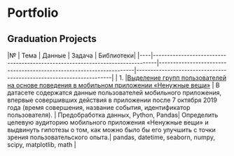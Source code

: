 # Portfolio
## Graduation Projects
|№   | Тема                                         | Данные                | Задача | Библиотеки|
|----|-------------------------------------------------------------------------------|---------------------------------------------------------------------|---------------------------------------------------------------------|
|  1.   |[Выделение групп пользователей на основе поведения в мобильном приложении «Ненужные вещи»](https://github.com/eschem/Portfolio/blob/main/graduation_project_yandex/select_user_groups.ipynb) | В датасете содержатся данные пользователей мобильного приложения, впервые совершивших действия в приложении после 7 октября 2019 года (время совершения, название события, идентификатор пользователя). | Предобработка данных, Python, Pandas| Определить целевую аудиторию мобильного приложения «Ненужные вещи» и выдвинуть гипотезы о том, как можно было бы его улучшить с точки зрения пользовательского опыта.| pandas, datetime, seaborn, numpy, scipy, matplotlib, math
|
